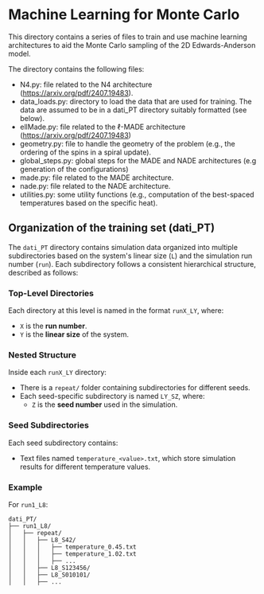 # Machine Learning for Monte Carlo

This directory contains a series of files to train and use machine learning architectures to aid the Monte Carlo sampling of the 2D Edwards-Anderson model.

The directory contains the following files:
- N4.py: file related to the N4 architecture (https://arxiv.org/pdf/2407.19483).
- data_loads.py: directory to load the data that are used for training. The data are assumed to be in a dati_PT directory suitably formatted (see below).
- ellMade.py: file related to the $\ell$-MADE architecture (https://arxiv.org/pdf/2407.19483)
- geometry.py: file to handle the geometry of the problem (e.g., the ordering of the spins in a spiral update).
- global_steps.py: global steps for the MADE and NADE architectures (e.g generation of the configurations)
- made.py: file related to the MADE architecture.
- nade.py: file related to the NADE architecture.
- utilities.py: some utility functions (e.g., computation of the best-spaced temperatures based on the specific heat).

## Organization of the training set (dati_PT)

The `dati_PT` directory contains simulation data organized into multiple subdirectories based on the system's linear size (`L`) and the simulation run number (`run`). Each subdirectory follows a consistent hierarchical structure, described as follows:

### Top-Level Directories
Each directory at this level is named in the format `runX_LY`, where:
- `X` is the **run number**.
- `Y` is the **linear size** of the system.

### Nested Structure
Inside each `runX_LY` directory:
- There is a `repeat/` folder containing subdirectories for different seeds.
- Each seed-specific subdirectory is named `LY_SZ`, where:
  - `Z` is the **seed number** used in the simulation.

### Seed Subdirectories
Each seed subdirectory contains:
- Text files named `temperature_<value>.txt`, which store simulation results for different temperature values.

### Example

For `run1_L8`:
```plaintext
dati_PT/
├── run1_L8/
│   ├── repeat/
│   │   ├── L8_S42/
│   │   │   ├── temperature_0.45.txt
│   │   │   ├── temperature_1.02.txt
│   │   │   ├── ...
│   │   ├── L8_S123456/
│   │   ├── L8_S010101/
│   │   ├── ...
